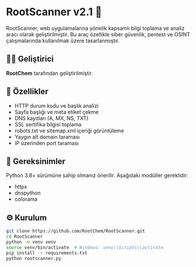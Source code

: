 # RootScanner v2.1 🚀

RootScanner, web uygulamalarına yönelik kapsamlı bilgi toplama ve analiz aracı olarak geliştirilmiştir.
Bu araç özellikle siber güvenlik, pentest ve OSINT çalışmalarında kullanılmak üzere tasarlanmıştır.

## 👨‍💻 Geliştirici
**RootChem** tarafından geliştirilmiştir.

## 🔧 Özellikler
- HTTP durum kodu ve başlık analizi
- Sayfa başlığı ve meta etiket çekme
- DNS kayıtları (A, MX, NS, TXT)
- SSL sertifika bilgisi toplama
- robots.txt ve sitemap.xml içeriği görüntüleme
- Yaygın alt domain taraması
- IP üzerinden port taraması

## 🧱 Gereksinimler

Python 3.8+ sürümüne sahip olmanız önerilir. Aşağıdaki modüller gereklidir:

- httpx
- dnspython
- colorama

## ⚙️ Kurulum

```bash
git clone https://github.com/RootChem/RootScanner.git
cd RootScanner
python -m venv venv
source venv/bin/activate  # Windows: venv\\Scripts\\activate
pip install -r requirements.txt
python rootscanner.py
